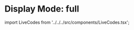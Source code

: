 # Display Mode: full

import LiveCodes from '../../../src/components/LiveCodes.tsx';

<LiveCodes template="react"></LiveCodes>